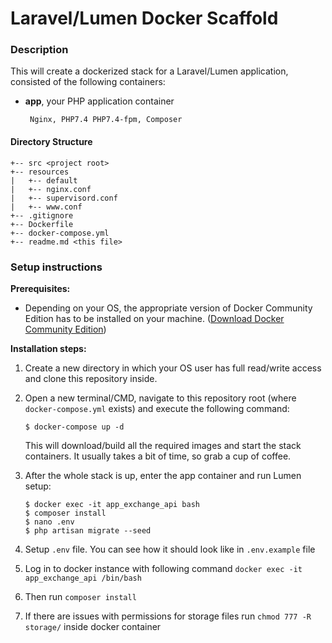 # Laravel/Lumen Docker Scaffold

### **Description**

This will create a dockerized stack for a Laravel/Lumen application, consisted of the following containers:
-  **app**, your PHP application container

        Nginx, PHP7.4 PHP7.4-fpm, Composer

#### **Directory Structure**
```
+-- src <project root>
+-- resources
|   +-- default
|   +-- nginx.conf
|   +-- supervisord.conf
|   +-- www.conf
+-- .gitignore
+-- Dockerfile
+-- docker-compose.yml
+-- readme.md <this file>
```

### **Setup instructions**

**Prerequisites:**

* Depending on your OS, the appropriate version of Docker Community Edition has to be installed on your machine.  ([Download Docker Community Edition](https://hub.docker.com/search/?type=edition&offering=community))

**Installation steps:**

1. Create a new directory in which your OS user has full read/write access and clone this repository inside.

2. Open a new terminal/CMD, navigate to this repository root (where `docker-compose.yml` exists) and execute the following command:

    ```
    $ docker-compose up -d
    ```

   This will download/build all the required images and start the stack containers. It usually takes a bit of time, so grab a cup of coffee.

3. After the whole stack is up, enter the app container and run Lumen setup:

    ```
    $ docker exec -it app_exchange_api bash
    $ composer install
    $ nano .env
    $ php artisan migrate --seed
    ```

4. Setup `.env` file. You can see how it should look like in `.env.example` file

5. Log in to docker instance with following command `docker exec -it app_exchange_api /bin/bash`

6. Then run `composer install`

7. If there are issues with permissions for storage files run `chmod 777 -R storage/` inside docker container